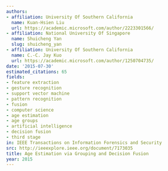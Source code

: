 ```yaml
---
authors:
- affiliation: University Of Southern California
  name: Kuan-Hsien Liu
  url: https://academic.microsoft.com/author/2223301566/
- affiliation: National University Of Singapore
  name: Shuicheng Yan
  slug: shuicheng_yan
- affiliation: University Of Southern California
  name: C.-C. Jay Kuo
  url: https://academic.microsoft.com/author/1250704735/
date: '2015-07-30'
estimated_citations: 65
fields:
- feature extraction
- gesture recognition
- support vector machine
- pattern recognition
- fusion
- computer science
- age estimation
- age groups
- artificial intelligence
- decision fusion
- third stage
in: IEEE Transactions on Information Forensics and Security
src: http://ieeexplore.ieee.org/document/7173035
title: Age Estimation via Grouping and Decision Fusion
year: 2015
---
```

